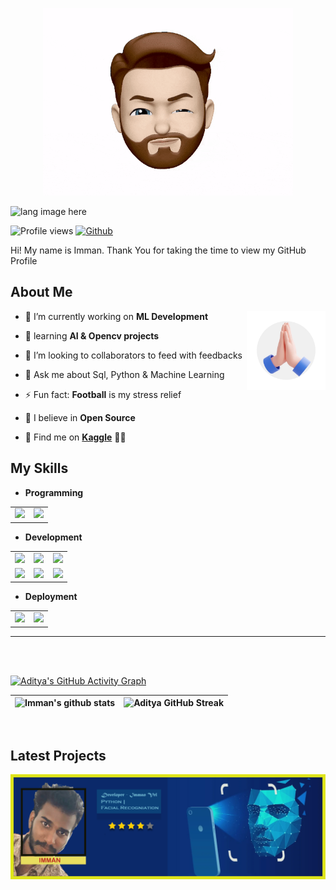 <p align="center">
    <img width="400" src="https://github.com/immangeek/immangeek/raw/main/face_animated.gif">
</p>
<p align="left"><img width=15%" src="https://github.com/immangeek/immangeek/raw/main/lang.gif" alt="lang image here" /></p>

![Profile views](https://visitor-badge.glitch.me/badge?page_id=immangeek)
[![Github](https://img.shields.io/github/followers/immangeek?label=Follow&style=social)](https://github.com/immangeek)

<div size='20px'> Hi! My name is Imman. Thank You for taking the time to view my GitHub Profile



<h2> About Me </h2>

<img width="25%" align="right" alt="Github" src="https://github.com/immangeek/immangeek/raw/main/Hand.gif" />

- 🔭 I’m currently working on  **ML Development**
  
- 🌱 learning **AI & Opencv projects**
  
- 👯 I’m looking to collaborators to feed with feedbacks
  
- 💬 Ask me about Sql, Python & Machine Learning
  
- ⚡ Fun fact: **Football** is my stress relief 

- 🧡 I believe in **Open Source**

- 🤗 Find me on [**Kaggle**](https://www.kaggle.com/immanvel) 🙌🏽





## My Skills 

- **Programming**
<table>
<tbody>
 <tr>
<td align="center" width="50%">
<img height=60px src="https://www.vectorlogo.zone/logos/python/python-ar21.svg"> 
</td>

<td align="center" width="50%">
<img height=80px src="https://www.vectorlogo.zone/logos/usepanda/usepanda-ar21.svg"> 
</td>

</tr>

</tbody>
</table>


- **Development**
<table>
<tbody>
 <tr>
<td align="center" width="33%">
<img height=60px src="https://www.vectorlogo.zone/logos/numpy/numpy-ar21.svg"> 
</td>

<td align="center" width="33%">
<img height=70px src="https://www.vectorlogo.zone/logos/mongodb/mongodb-ar21.svg"> 
</td>

<td align="center" width="33%">
<img height=60px src="https://www.vectorlogo.zone/logos/mysql/mysql-ar21.svg"> 
</td>

</tr>

 <tr>
<td align="center" width="33%">
<img height=60px src="https://www.vectorlogo.zone/logos/plot_ly/plot_ly-ar21.svg"> 
</td>

<td align="center" width="33%">
<img height=60px src="https://seaborn.pydata.org/_images/logo-tall-lightbg.svg"> 
</td>

<td align="center" width="33%">
<img height=60px src="https://upload.wikimedia.org/wikipedia/commons/thumb/0/05/Scikit_learn_logo_small.svg/2560px-Scikit_learn_logo_small.svg.png"> 
</td>

</tr>


</tbody>
</table>

- **Deployment**
<table>
<tbody>
 <tr>
<td align="center" width="50%">
<img height=60px src="https://www.vectorlogo.zone/logos/heroku/heroku-ar21.svg"> 
</td>

<td align="center" width="50%">
<img height=80px src="https://streamlit.io/images/brand/streamlit-logo-primary-colormark-darktext.svg"> 
</td>

</tr>

</tbody>
</table>

<hr>




<br>
  <br>
  
[![Aditya's GitHub Activity Graph](https://activity-graph.herokuapp.com/graph?username=immangeek&theme=tokyonight)](https://git.io/immangeek)

| ![Imman's github stats](https://github-readme-stats.vercel.app/api?username=immangeek&show_icons=true&theme=tokyonight) | ![Aditya GitHub Streak](https://github-readme-streak-stats.herokuapp.com/?user=immangeek&theme=tokyonight) |
| --- | --- |
<br>

## Latest Projects

[![alt text](https://github.com/immangeek/Face_Recognition-and-Attendance/blob/b0475b3b76ccddc05a4ab28d724f59d21099ca0e/Other%20Files/Face_Recognition_Cover.png)](https://github.com/immangeek/Face_Recognition-and-Attendance "Face Recognition")


